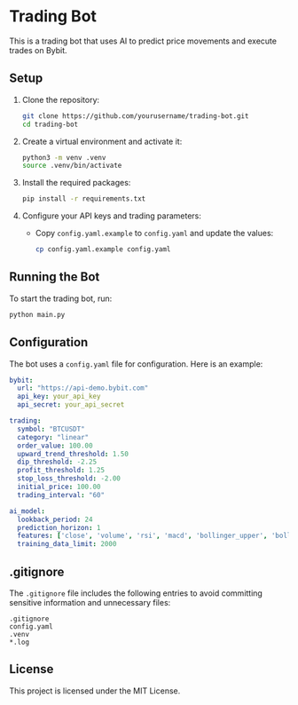 # Trading Bot

This is a trading bot that uses AI to predict price movements and execute trades on Bybit.

## Setup

1. Clone the repository:
    ```sh
    git clone https://github.com/yourusername/trading-bot.git
    cd trading-bot
    ```

2. Create a virtual environment and activate it:
    ```sh
    python3 -m venv .venv
    source .venv/bin/activate
    ```

3. Install the required packages:
    ```sh
    pip install -r requirements.txt
    ```

4. Configure your API keys and trading parameters:
    - Copy `config.yaml.example` to `config.yaml` and update the values:
        ```sh
        cp config.yaml.example config.yaml
        ```

## Running the Bot

To start the trading bot, run:
```sh
python main.py
```

## Configuration

The bot uses a `config.yaml` file for configuration. Here is an example:

```yaml
bybit:
  url: "https://api-demo.bybit.com"
  api_key: your_api_key
  api_secret: your_api_secret

trading:
  symbol: "BTCUSDT"
  category: "linear"
  order_value: 100.00
  upward_trend_threshold: 1.50
  dip_threshold: -2.25
  profit_threshold: 1.25
  stop_loss_threshold: -2.00
  initial_price: 100.00
  trading_interval: "60"

ai_model:
  lookback_period: 24
  prediction_horizon: 1
  features: ['close', 'volume', 'rsi', 'macd', 'bollinger_upper', 'bollinger_lower']
  training_data_limit: 2000
```

## .gitignore

The `.gitignore` file includes the following entries to avoid committing sensitive information and unnecessary files:

```ignore
.gitignore
config.yaml
.venv
*.log
```

## License

This project is licensed under the MIT License.
